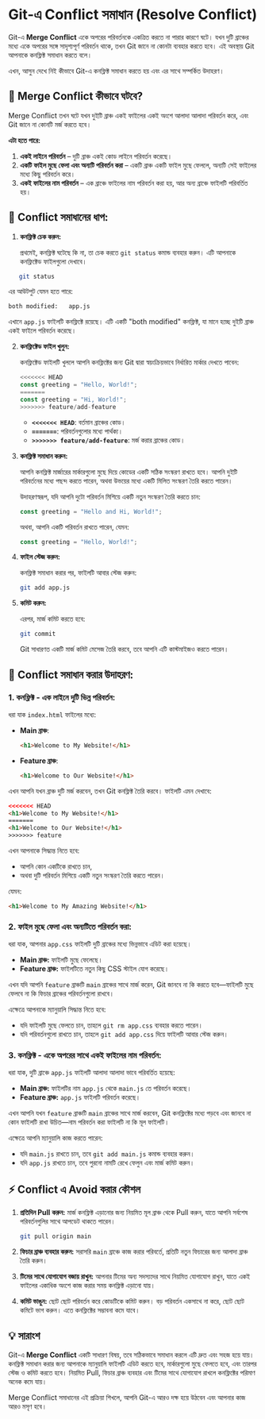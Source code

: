 # Git-এ Conflict সমাধান (Resolve Conflict)

Git-এ **Merge Conflict** একে অপরের পরিবর্তনকে একত্রিত করতে না পারার কারণে ঘটে। যখন দুটি ব্রাঞ্চের মধ্যে একে অপরের সঙ্গে সাদৃশ্যপূর্ণ পরিবর্তন থাকে, তখন Git জানে না কোনটা ব্যবহার করতে হবে। এই অবস্থায় Git আপনাকে কনফ্লিক্ট সমাধান করতে বলে।

এখন, আসুন দেখে নিই কীভাবে Git-এ কনফ্লিক্ট সমাধান করতে হয় এবং এর সাথে সম্পর্কিত উদাহরণ।

## 🚨 Merge Conflict কীভাবে ঘটবে?

Merge Conflict তখন ঘটে যখন দুইটি ব্রাঞ্চ একই ফাইলের একই অংশে আলাদা আলাদা পরিবর্তন করে, এবং Git জানে না কোনটি মর্জ করতে হবে। 

**এটা হতে পারে:**
1. **একই লাইনে পরিবর্তন** – দুটি ব্রাঞ্চ একই কোড লাইনে পরিবর্তন করেছে।
2. **একটি ফাইল মুছে ফেলা এবং অন্যটি পরিবর্তন করা** – একটি ব্রাঞ্চ একটি ফাইল মুছে ফেললে, অন্যটি সেই ফাইলের মধ্যে কিছু পরিবর্তন করে।
3. **একই ফাইলের নাম পরিবর্তন** – এক ব্রাঞ্চে ফাইলের নাম পরিবর্তন করা হয়, আর অন্য ব্রাঞ্চে ফাইলটি পরিবর্তিত হয়।

## 📝 Conflict সমাধানের ধাপ:

1. **কনফ্লিক্ট চেক করুন:**
   
   প্রথমেই, কনফ্লিক্ট ঘটেছে কি না, তা চেক করতে `git status` কমান্ড ব্যবহার করুন। এটি আপনাকে কনফ্লিক্টেড ফাইলগুলো দেখাবে।

```bash
   git status
````

এর আউটপুট যেমন হতে পারে:

```bash
both modified:   app.js
```

এখানে `app.js` ফাইলটি কনফ্লিক্টে রয়েছে। এটি একটি "both modified" কনফ্লিক্ট, যা মানে হচ্ছে দুইটি ব্রাঞ্চ একই ফাইলে পরিবর্তন করেছে।

2. **কনফ্লিক্টেড ফাইল খুলুন:**

   কনফ্লিক্টেড ফাইলটি খুললে আপনি কনফ্লিক্টের জন্য Git দ্বারা স্বয়ংক্রিয়ভাবে নির্ধারিত মার্কার দেখতে পাবেন:

   ```javascript
   <<<<<<< HEAD
   const greeting = "Hello, World!";
   =======
   const greeting = "Hi, World!";
   >>>>>>> feature/add-feature
   ```

   * **`<<<<<<< HEAD`**: বর্তমান ব্রাঞ্চের কোড।
   * **`=======`**: পরিবর্তনগুলোর মধ্যে পার্থক্য।
   * **`>>>>>>> feature/add-feature`**: মর্জ করার ব্রাঞ্চের কোড।

3. **কনফ্লিক্ট সমাধান করুন:**

   আপনি কনফ্লিক্ট মার্জারের মার্কারগুলো মুছে দিয়ে কোডের একটি সঠিক সংস্করণ রাখতে হবে। আপনি দুইটি পরিবর্তনের মধ্যে পছন্দ করতে পারেন, অথবা উভয়ের মধ্যে একটি মিলিত সংস্করণ তৈরি করতে পারেন।

   উদাহরণস্বরূপ, যদি আপনি দুটো পরিবর্তন মিশিয়ে একটি নতুন সংস্করণ তৈরি করতে চান:

   ```javascript
   const greeting = "Hello and Hi, World!";
   ```

   অথবা, আপনি একটি পরিবর্তন রাখতে পারেন, যেমন:

   ```javascript
   const greeting = "Hello, World!";
   ```

4. **ফাইল স্টেজ করুন:**

   কনফ্লিক্ট সমাধান করার পর, ফাইলটি আবার স্টেজ করুন:

   ```bash
   git add app.js
   ```

5. **কমিট করুন:**

   এরপর, মার্জ কমিট করতে হবে:

   ```bash
   git commit
   ```

   Git সাধারণত একটি মার্জ কমিট মেসেজ তৈরি করবে, তবে আপনি এটি কাস্টমাইজও করতে পারেন।

## 🔧 Conflict সমাধান করার উদাহরণ:

### 1. **কনফ্লিক্ট - এক লাইনে দুটি ভিন্ন পরিবর্তন:**

ধরা যাক `index.html` ফাইলের মধ্যে:

* **Main ব্রাঞ্চ**:

  ```html
  <h1>Welcome to My Website!</h1>
  ```

* **Feature ব্রাঞ্চ**:

  ```html
  <h1>Welcome to Our Website!</h1>
  ```

এখন আপনি যখন ব্রাঞ্চ দুটি মর্জ করবেন, তখন Git কনফ্লিক্ট তৈরি করবে। ফাইলটি এমন দেখাবে:

```html
<<<<<<< HEAD
<h1>Welcome to My Website!</h1>
=======
<h1>Welcome to Our Website!</h1>
>>>>>>> feature
```

এখন আপনাকে সিদ্ধান্ত নিতে হবে:

* আপনি কোন একটিকে রাখতে চান,
* অথবা দুটি পরিবর্তন মিশিয়ে একটি নতুন সংস্করণ তৈরি করতে পারেন।

যেমন:

```html
<h1>Welcome to My Amazing Website!</h1>
```

### 2. **ফাইল মুছে ফেলা এবং অন্যটিতে পরিবর্তন করা:**

ধরা যাক, আপনার `app.css` ফাইলটি দুটি ব্রাঞ্চের মধ্যে ভিন্নভাবে এডিট করা হয়েছে।

* **Main ব্রাঞ্চ:** ফাইলটি মুছে ফেলেছে।
* **Feature ব্রাঞ্চ:** ফাইলটিতে নতুন কিছু CSS স্টাইল যোগ করেছে।

এখন যদি আপনি `feature` ব্রাঞ্চটি `main` ব্রাঞ্চের সাথে মার্জ করেন, Git জানবে না কি করতে হবে—ফাইলটি মুছে ফেলবে না কি ফিচার ব্রাঞ্চের পরিবর্তনগুলো রাখবে।

এক্ষেত্রে আপনাকে ম্যানুয়ালি সিদ্ধান্ত নিতে হবে:

* যদি ফাইলটি মুছে ফেলতে চান, তাহলে `git rm app.css` ব্যবহার করতে পারেন।
* যদি পরিবর্তনগুলো রাখতে চান, তাহলে `git add app.css` দিয়ে ফাইলটি আবার স্টেজ করুন।

### 3. **কনফ্লিক্ট - একে অপরের সাথে একই ফাইলের নাম পরিবর্তন:**

ধরা যাক, দুটি ব্রাঞ্চে `app.js` ফাইলটি আলাদা আলাদা ভাবে পরিবর্তিত হয়েছে:

* **Main ব্রাঞ্চ:** ফাইলটির নাম `app.js` থেকে `main.js` তে পরিবর্তন করেছে।
* **Feature ব্রাঞ্চ:** `app.js` ফাইলটি পরিবর্তন করেছে।

এখন আপনি যখন `feature` ব্রাঞ্চটি `main` ব্রাঞ্চের সাথে মার্জ করবেন, Git কনফ্লিক্টের মধ্যে পড়বে এবং জানবে না কোন ফাইলটি রাখা উচিত—নাম পরিবর্তন করা ফাইলটি না কি মূল ফাইলটি।

এক্ষেত্রে আপনি ম্যানুয়ালি কাজ করতে পারেন:

* যদি `main.js` রাখতে চান, তবে `git add main.js` কমান্ড ব্যবহার করুন।
* যদি `app.js` রাখতে চান, তবে পুরনো নামটি রেখে ফেলুন এবং মার্জ কমিট করুন।

## ⚡️ Conflict এ Avoid করার কৌশল

1. **প্রতিদিন Pull করুন:**
   মার্জ কনফ্লিক্ট এড়ানোর জন্য নিয়মিত মূল ব্রাঞ্চ থেকে Pull করুন, যাতে আপনি সর্বশেষ পরিবর্তনগুলির সাথে আপডেট থাকতে পারেন।

   ```bash
   git pull origin main
   ```

2. **ফিচার ব্রাঞ্চ ব্যবহার করুন:**
   সরাসরি `main` ব্রাঞ্চে কাজ করার পরিবর্তে, প্রতিটি নতুন ফিচারের জন্য আলাদা ব্রাঞ্চ তৈরি করুন।

3. **টিমের সাথে যোগাযোগ বজায় রাখুন:**
   আপনার টিমের অন্য সদস্যদের সাথে নিয়মিত যোগাযোগ রাখুন, যাতে একই ফাইলের একাধিক অংশে কাজ করার সময় কনফ্লিক্ট এড়ানো যায়।

4. **কমিট ভাঙুন:**
   ছোট ছোট পরিবর্তন করে কোডটিকে কমিট করুন। বড় পরিবর্তন একসাথে না করে, ছোট ছোট কমিটে ভাগ করুন। এতে কনফ্লিক্টের সম্ভাবনা কমে যাবে।

## 💡 সারাংশ

Git-এ **Merge Conflict** একটি সাধারণ বিষয়, তবে সঠিকভাবে সমাধান করলে এটি দ্রুত এবং সহজ হয়ে যায়। কনফ্লিক্ট সমাধান করার জন্য আপনাকে ম্যানুয়ালি ফাইলটি এডিট করতে হবে, মার্কারগুলো মুছে ফেলতে হবে, এবং তারপর স্টেজ ও কমিট করতে হবে। নিয়মিত Pull, ফিচার ব্রাঞ্চ ব্যবহার এবং টিমের সাথে যোগাযোগ রাখলে কনফ্লিক্টের পরিমাণ অনেক কমে যায়।

Merge Conflict সমাধানের এই প্রক্রিয়া শিখলে, আপনি Git-এ আরও দক্ষ হয়ে উঠবেন এবং আপনার কাজ আরও মসৃণ হবে।
